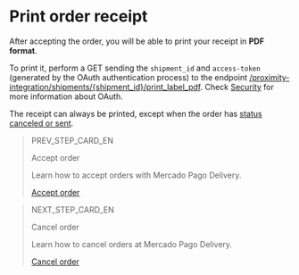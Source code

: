# Print order receipt

After accepting the order, you will be able to print your receipt in **PDF format**.

To print it, perform a GET sending the `shipment_id` and `access-token` (generated by the OAuth authentication process) to the endpoint [/proximity-integration/shipments/{shipment_id}/print_label_pdf](/developers/pt/reference/mp_delivery/_proximity-integration_shipments_shipment_id_print_label_pdf/get). Check [Security](/developers/en/guides/additional-content/security/oauth/introduction) for more information about OAuth.

The receipt can always be printed, except when the order has [status canceled or sent](/developers/en/docs/mp-delivery/order-management/get-order-data). 

> PREV_STEP_CARD_EN
>
> Accept order
>
> Learn how to accept orders with Mercado Pago Delivery.
>
>[Accept order](/developers/en/docs/mp-delivery/order-management/accept-order)

> NEXT_STEP_CARD_EN
>
> Cancel order
>
> Learn how to cancel orders at Mercado Pago Delivery.
>
> [Cancel order](/developers/en/docs/mp-delivery/order-management/cancel-order)